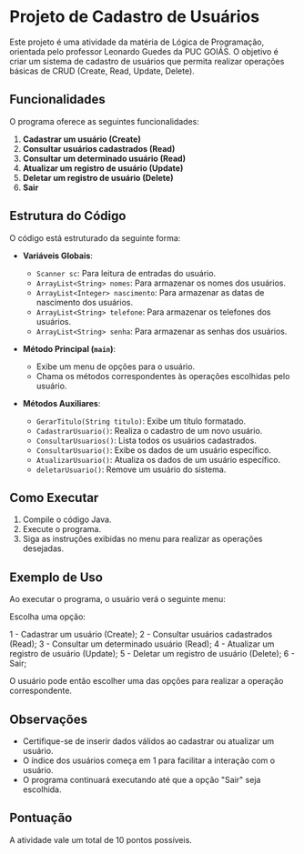 # Projeto de Cadastro de Usuários

Este projeto é uma atividade da matéria de Lógica de Programação, orientada pelo professor Leonardo Guedes da PUC GOIÁS. O objetivo é criar um sistema de cadastro de usuários que permita realizar operações básicas de CRUD (Create, Read, Update, Delete).

## Funcionalidades

O programa oferece as seguintes funcionalidades:

1. **Cadastrar um usuário (Create)**
2. **Consultar usuários cadastrados (Read)**
3. **Consultar um determinado usuário (Read)**
4. **Atualizar um registro de usuário (Update)**
5. **Deletar um registro de usuário (Delete)**
6. **Sair**

## Estrutura do Código

O código está estruturado da seguinte forma:

- **Variáveis Globais**:
  - `Scanner sc`: Para leitura de entradas do usuário.
  - `ArrayList<String> nomes`: Para armazenar os nomes dos usuários.
  - `ArrayList<Integer> nascimento`: Para armazenar as datas de nascimento dos usuários.
  - `ArrayList<String> telefone`: Para armazenar os telefones dos usuários.
  - `ArrayList<String> senha`: Para armazenar as senhas dos usuários.

- **Método Principal (`main`)**:
  - Exibe um menu de opções para o usuário.
  - Chama os métodos correspondentes às operações escolhidas pelo usuário.

- **Métodos Auxiliares**:
  - `GerarTitulo(String titulo)`: Exibe um título formatado.
  - `CadastrarUsuario()`: Realiza o cadastro de um novo usuário.
  - `ConsultarUsuarios()`: Lista todos os usuários cadastrados.
  - `ConsultarUsuario()`: Exibe os dados de um usuário específico.
  - `AtualizarUsuario()`: Atualiza os dados de um usuário específico.
  - `deletarUsuario()`: Remove um usuário do sistema.

## Como Executar

1. Compile o código Java.
2. Execute o programa.
3. Siga as instruções exibidas no menu para realizar as operações desejadas.

## Exemplo de Uso

Ao executar o programa, o usuário verá o seguinte menu:

Escolha uma opção:

1 - Cadastrar um usuário (Create); 
2 - Consultar usuários cadastrados (Read); 
3 - Consultar um determinado usuário (Read); 
4 - Atualizar um registro de usuário (Update); 
5 - Deletar um registro de usuário (Delete); 
6 - Sair;


O usuário pode então escolher uma das opções para realizar a operação correspondente.

## Observações

- Certifique-se de inserir dados válidos ao cadastrar ou atualizar um usuário.
- O índice dos usuários começa em 1 para facilitar a interação com o usuário.
- O programa continuará executando até que a opção "Sair" seja escolhida.

## Pontuação

A atividade vale um total de 10 pontos possíveis.

